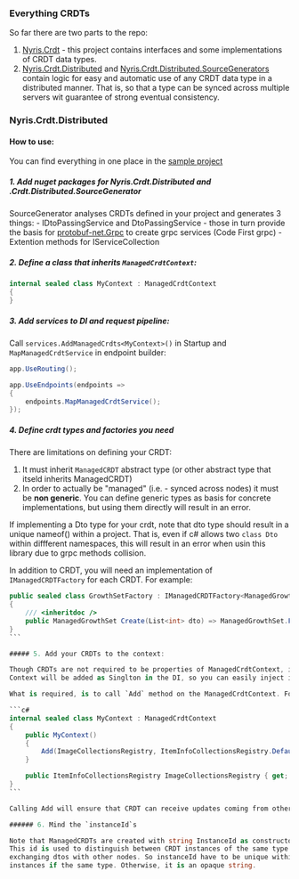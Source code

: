 ### Everything CRDTs

So far there are two parts to the repo:

1. [Nyris.Crdt](src/Nyris.Crdt) - this project contains interfaces and some implementations of CRDT data types.
2. [Nyris.Crdt.Distributed](src/Nyris.Crdt.Distributed) and 
   [Nyris.Crdt.Distributed.SourceGenerators](src/Nyris.Crdt.Distributed.SourceGenerators) contain logic for 
   easy and automatic use of any CRDT data type in a distributed manner. 
   That is, so that a type can be synced across multiple servers wit guarantee of strong eventual consistency.      

### Nyris.Crdt.Distributed

#### How to use:
   
You can find everything in one place in the [sample project](/sample/Nyris.Crdt.AspNetSample)

##### 1. Add nuget packages for Nyris.Crdt.Distributed and .Crdt.Distributed.SourceGenerator

SourceGenerator analyses CRDTs defined in your project and generates 3 things:
	- IDtoPassingService and DtoPassingService - those in turn provide the basis 
	for [protobuf-net.Grpc](https://github.com/protobuf-net/protobuf-net.Grpc) to create grpc
	services (Code First grpc)
	- Extention methods for IServiceCollection

##### 2. Define a class that inherits `ManagedCrdtContext`:

```c#
internal sealed class MyContext : ManagedCrdtContext
{
}
```

##### 3. Add services to DI and request pipeline:

Call `services.AddManagedCrdts<MyContext>()` in Startup and `MapManagedCrdtService` in endpoint builder:

```c#
app.UseRouting();

app.UseEndpoints(endpoints =>
{
    endpoints.MapManagedCrdtService();
});
```

##### 4. Define crdt types and factories you need

There are limitations on defining your CRDT:
1. It must inherit `ManagedCRDT` abstract type (or other abstract type that itseld inherits ManagedCRDT)
2. In order to actually be "managed" (i.e. - synced across nodes) it must be **non generic**. 
   You can define generic types as basis for concrete implementations, but using them directly 
   will result in an error.

If implementing a Dto type for your crdt, note that dto type should result in a unique nameof()
within a project. That is, even if c# allows two `class Dto` within diffferent namespaces,
this will result in an error when usin this library due to grpc methods collision.

In addition to CRDT, you will need an implementation of `IManagedCRDTFactory` for each CRDT.
For example:
````c#
public sealed class GrowthSetFactory : IManagedCRDTFactory<ManagedGrowthSet, HashSet<int>, List<int>>
{
    /// <inheritdoc />
    public ManagedGrowthSet Create(List<int> dto) => ManagedGrowthSet.FromDto(dto);
}
```

##### 5. Add your CRDTs to the context:

Though CRDTs are not required to be properties of ManagedCrdtContext, it is easier to keep them there.
Context will be added as Singlton in the DI, so you can easily inject it into other services.

What is required, is to call `Add` method on the ManagedCrdtContext. For example:

```c#
internal sealed class MyContext : ManagedCrdtContext
{
    public MyContext()
    {
        Add(ImageCollectionsRegistry, ItemInfoCollectionsRegistry.DefaultFactory);
    }

    public ItemInfoCollectionsRegistry ImageCollectionsRegistry { get; } = new("whatever");
}
```

Calling Add will ensure that CRDT can receive updates coming from other nodes.

###### 6. Mind the `instanceId`s 

Note that ManagedCRDTs are created with string InstanceId as constructor argument.
This id is used to distinguish between CRDT instances of the same type when 
exchanging dtos with other nodes. So instanceId have to be unique within Crdt 
instances if the same type. Otherwise, it is an opaque string.
